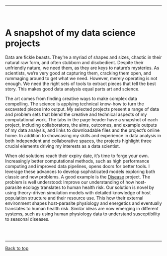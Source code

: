 <a id="top"></a>

******  
<br>  

# A snapshot of my data science projects   

Data are fickle beasts. They're a myriad of shapes and sizes, chaotic in their natural raw form, and often stubborn and disobedient. Despite their unfriendly nature, we need them, as they are keys to nature’s mysteries. As scientists, we’re very good at capturing them, cracking them open, and rummaging around to get what we need. However, merely operating is not enough. We need the right sets of tools to extract pieces that tell the best story. This makes good data analysis equal parts art and science.  

The art comes from finding creative ways to make complex data compelling. The science is applying technical know-how to turn the excavated pieces into output. My selected projects present a range of data and problem sets that blend the creative and technical aspects of my computational work. The tabs in the page header have a snapshot of each project, including collaborators, the aims, outcomes, and example outputs of my data analysis, and links to downloadable files and the project’s online home. In addition to showcasing my skills and experience in data analysis in both independent and collaborative spaces, the projects highlight three crucial elements driving my interests as a data scientist.  

When old solutions reach their expiry date, it’s time to forge your own. Increasingly better computational methods, such as high performance computing and improved data pipelines, opens doors for better tools. I leverage these advances to develop sophisticated models exploring both classic and new problems. A good example is the [Disease](disease) project. The problem is well understood: Improve our understanding of how host-parasite ecology translates to human health risk. Our solution is novel by using theory-driven simulation models with detailed knowledge of host population structure and their resource use. This how their external environment shapes host-parasite physiology and energetics and eventually translates to human health risk. Similar ideas are now emerging in different systems, such as using human physiology data to understand susceptibility to seasonal diseases.        



  
<br>  
<br>  

******    

[Back to top](#top)